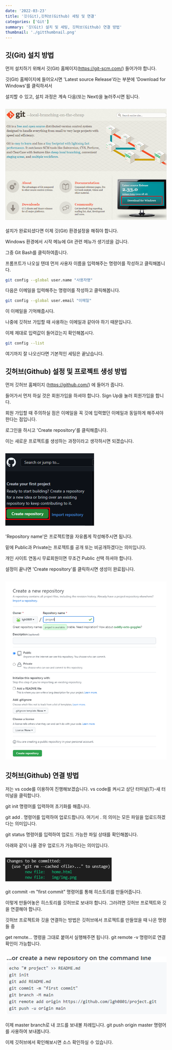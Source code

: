 ```yaml
---
date: '2022-03-23'
title: '깃(Git),깃허브(Github) 세팅 및 연결'
categories: ['Git']
summary: '깃(Git) 설치 및 세팅, 깃허브(Github) 연결 방법'
thumbnail: './gitthumbnail.png'
---
```


## 깃(Git) 설치 방법

먼저 설치하기 위해서 깃(Git) 홈페이지(https://git-scm.com/) 들어가야 합니다.

깃(Git) 홈페이지에 들어오시면 'Latest source Release'라는 부분에 'Download for Windows'를 클릭하셔서

설치할 수 있고, 설치 과정은 계속 다음(또는 Next)을 눌러주시면 됩니다.

## ![file:///C:/Reactblog/LEEBLOG/static/gitsetting/gitinstall.png](../static/gitsetting/gitinstall.png)

설치가 완료되셨다면 이제 깃(Git) 환경설정을 해줘야 합니다.

Windows 환경에서 시작 메뉴에 Git 관련 메뉴가 생기셨을 겁니다.

그중 Git Bash를 클릭하여줍니다.

프롬프트가 나오실 텐데 먼저 사용자 이름을 입력해주는 명령어를 작성하고 클릭해봅니다.

```bash
git config --global user.name "사용자명"
```

다음은 이메일을 입력해주는 명령어를 작성하고 클릭해봅니다.

```bash
git config --global user.email "이메일"
```

이 이메일을 기억해줍시다.

나중에 깃허브 가입할 때 사용하는 이메일과 같아야 하기 때문입니다.

이제 제대로 입력값이 들어갔는지 확인해봅시다.

```bash
git config --list
```

여기까지 잘 나오신다면 기본적인 세팅은 끝났습니다.

## 깃허브(Github) 설정 및 프로젝트 생성 방법

먼저 깃허브 홈페이지 (https://github.com/) 에 들어가 줍니다.

들어가서 먼저 하실 것은 회원가입을 하셔야 합니다. Sign Up을 눌러 회원가입을 합니다.

회원 가입할 때 주의하실 점은 이메일을 꼭 깃에 입력했던 이메일과 동일하게 해주셔야 한다는 점입니다.

로그인을 하시고 'Create repository'를 클릭해줍니다.

이는 새로운 프로젝트를 생성하는 과정이라고 생각하시면 되겠습니다.

## ![file:///C:/Reactblog/LEEBLOG/static/gitsetting/newRepositories.PNG](../static/gitsetting/newRepositories.PNG)

'Repository name'은 프로젝트명을 자유롭게 작성해주시면 됩니다.

밑에 Public과 Private는 프로젝트를 공개 또는 비공개하겠다는 의미입니다.

개인 사이트 연동시 무료회원이면 무조건 Public 선택 하셔야 합니다.

설정이 끝나면 'Create repository'를 클릭하시면 생성이 완료됩니다.

## ![file:///C:/Reactblog/LEEBLOG/static/gitsetting/Create.PNG](../static/gitsetting/Create.PNG)

## 깃허브(Github) 연결 방법

저는 vs code를 이용하여 진행해보겠습니다. vs code를 켜시고 상단 터미널(T)-새 터미널을 클릭합니다.

git init 명령어를 입력하여 초기화를 해줍니다.

git add . 명령어를 입력하여 업로드합니다. 여기서 . 의 의미는 모든 파일을 업로드하겠다는 의미입니다.

git status 명령어를 입력하여 업로드 가능한 파일 상태를 확인해봅니다.

아래와 같이 나올 경우 업로드가 가능하다는 의미입니다.

## ![file:///C:/Reactblog/LEEBLOG/static/gitsetting/gitstatus.png](../static/gitsetting/gitstatus.png)

git commit -m "first commit" 명령어를 통해 히스토리를 만들어줍니다.

이렇게 만들어놓은 히스토리를 깃허브로 보내야 합니다. 그러려면 깃허브 프로젝트와 깃을 연결해야 합니다.

깃허브 프로젝트와 깃을 연결하는 방법은 깃허브에서 프로젝트를 만들었을 때 나온 명령들 중

get remote... 명령을 그대로 붙여서 실행해주면 됩니다. git remote -v 명령어로 연결 확인이 가능합니다.

## ![file:///C:/Reactblog/LEEBLOG/static/gitsetting/remote.PNG](../static/gitsetting/remote.PNG)

이제 master branch로 내 코드를 보내볼 차례입니다. git push origin master 명령어를 사용하여 보내봅니다.

이제 깃허브에서 확인해보시면 소스 확인하실 수 있습니다.
